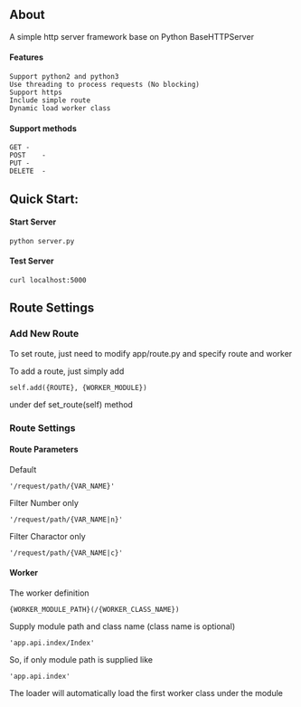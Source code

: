 ## About

A simple http server framework base on Python BaseHTTPServer

#### Features
	Support python2 and python3
	Use threading to process requests (No blocking)
	Support https
	Include simple route
	Dynamic load worker class

#### Support methods
	GET	-
	POST	-
	PUT	-
	DELETE	-

## Quick Start:
#### Start Server
	python server.py
	
#### Test Server
	curl localhost:5000

## Route Settings

### Add New Route

To set route, just need to modify app/route.py and specify route and worker
	
To add a route, just simply add
	
	self.add({ROUTE}, {WORKER_MODULE})
	
under def set_route(self) method

### Route Settings

#### Route Parameters
	
Default
	
	'/request/path/{VAR_NAME}'

Filter Number only

	'/request/path/{VAR_NAME|n}'
	
Filter Charactor only

	'/request/path/{VAR_NAME|c}'


#### Worker

The worker definition

	{WORKER_MODULE_PATH}(/{WORKER_CLASS_NAME})

Supply module path and class name (class name is optional)

	'app.api.index/Index'

So, if only module path is supplied like

	'app.api.index'

The loader will automatically load the first worker class under the module
	
	
